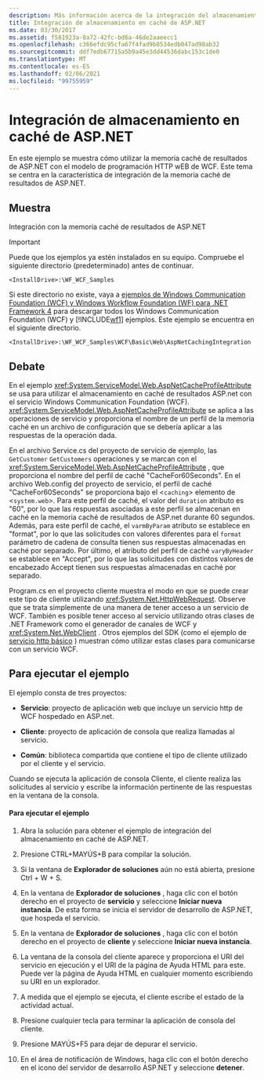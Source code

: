 ```yaml
---
description: Más información acerca de la integración del almacenamiento en caché de ASP.NET
title: Integración de almacenamiento en caché de ASP.NET
ms.date: 03/30/2017
ms.assetid: f581923a-8a72-42fc-bd6a-46de2aaeecc1
ms.openlocfilehash: c366efdc95cfa67f4fad9b8534edb047ad98ab32
ms.sourcegitcommit: ddf7edb67715a5b9a45e3dd44536dabc153c1de0
ms.translationtype: MT
ms.contentlocale: es-ES
ms.lasthandoff: 02/06/2021
ms.locfileid: "99755959"
---
```

# <a name="aspnet-caching-integration"></a>Integración de almacenamiento en caché de ASP.NET

En este ejemplo se muestra cómo utilizar la memoria caché de resultados de ASP.NET con el modelo de programación HTTP wEB de WCF. Este tema se centra en la característica de integración de la memoria caché de resultados de ASP.NET.

## <a name="demonstrates"></a>Muestra

Integración con la memoria caché de resultados de ASP.NET

> [!IMPORTANT]
> Puede que los ejemplos ya estén instalados en su equipo. Compruebe el siguiente directorio (predeterminado) antes de continuar.
>
> `<InstallDrive>:\WF_WCF_Samples`
>
> Si este directorio no existe, vaya a [ejemplos de Windows Communication Foundation (WCF) y Windows Workflow Foundation (WF) para .NET Framework 4](https://www.microsoft.com/download/details.aspx?id=21459) para descargar todos los Windows Communication Foundation (WCF) y [!INCLUDE[wf1](../../../../includes/wf1-md.md)] ejemplos. Este ejemplo se encuentra en el siguiente directorio.
>
> `<InstallDrive>:\WF_WCF_Samples\WCF\Basic\Web\AspNetCachingIntegration`

## <a name="discussion"></a>Debate

En el ejemplo <xref:System.ServiceModel.Web.AspNetCacheProfileAttribute> se usa para utilizar el almacenamiento en caché de resultados ASP.net con el servicio Windows Communication Foundation (WCF). <xref:System.ServiceModel.Web.AspNetCacheProfileAttribute> se aplica a las operaciones de servicio y proporciona el nombre de un perfil de la memoria caché en un archivo de configuración que se debería aplicar a las respuestas de la operación dada.

En el archivo Service.cs del proyecto de servicio de ejemplo, las `GetCustomer` `GetCustomers` operaciones y se marcan con el <xref:System.ServiceModel.Web.AspNetCacheProfileAttribute> , que proporciona el nombre del perfil de caché "CacheFor60Seconds". En el archivo Web.config del proyecto de servicio, el perfil de caché "CacheFor60Seconds" se proporciona bajo el <`caching`> elemento de <`system.web`>. Para este perfil de caché, el valor del `duration` atributo es "60", por lo que las respuestas asociadas a este perfil se almacenan en caché en la memoria caché de resultados de ASP.net durante 60 segundos. Además, para este perfil de caché, el `varmByParam` atributo se establece en "format", por lo que las solicitudes con valores diferentes para el `format` parámetro de cadena de consulta tienen sus respuestas almacenadas en caché por separado. Por último, el atributo del perfil de caché `varyByHeader` se establece en "Accept", por lo que las solicitudes con distintos valores de encabezado Accept tienen sus respuestas almacenadas en caché por separado.

Program.cs en el proyecto cliente muestra el modo en que se puede crear este tipo de cliente utilizando <xref:System.Net.HttpWebRequest>. Observe que se trata simplemente de una manera de tener acceso a un servicio de WCF. También es posible tener acceso al servicio utilizando otras clases de .NET Framework como el generador de canales de WCF y <xref:System.Net.WebClient> . Otros ejemplos del SDK (como el ejemplo de [servicio http básico](basic-http-service.md) ) muestran cómo utilizar estas clases para comunicarse con un servicio WCF.

## <a name="to-run-the-sample"></a>Para ejecutar el ejemplo

El ejemplo consta de tres proyectos:

- **Servicio**: proyecto de aplicación web que incluye un servicio http de WCF hospedado en ASP.net.

- **Cliente**: proyecto de aplicación de consola que realiza llamadas al servicio.

- **Común**: biblioteca compartida que contiene el tipo de cliente utilizado por el cliente y el servicio.

Cuando se ejecuta la aplicación de consola Cliente, el cliente realiza las solicitudes al servicio y escribe la información pertinente de las respuestas en la ventana de la consola.

#### <a name="to-run-the-sample"></a>Para ejecutar el ejemplo

1. Abra la solución para obtener el ejemplo de integración del almacenamiento en caché de ASP.NET.

2. Presione CTRL+MAYÚS+B para compilar la solución.

3. Si la ventana de **Explorador de soluciones** aún no está abierta, presione Ctrl + W + S.

4. En la ventana de **Explorador de soluciones** , haga clic con el botón derecho en el proyecto de **servicio** y seleccione **Iniciar nueva instancia**. De esta forma se inicia el servidor de desarrollo de ASP.NET, que hospeda el servicio.

5. En la ventana de **Explorador de soluciones** , haga clic con el botón derecho en el proyecto de **cliente** y seleccione **Iniciar nueva instancia**.

6. La ventana de la consola del cliente aparece y proporciona el URI del servicio en ejecución y el URI de la página de Ayuda HTML para este. Puede ver la página de Ayuda HTML en cualquier momento escribiendo su URI en un explorador.

7. A medida que el ejemplo se ejecuta, el cliente escribe el estado de la actividad actual.

8. Presione cualquier tecla para terminar la aplicación de consola del cliente.

9. Presione MAYÚS+F5 para dejar de depurar el servicio.

10. En el área de notificación de Windows, haga clic con el botón derecho en el icono del servidor de desarrollo ASP.NET y seleccione **detener**.
